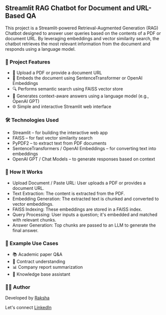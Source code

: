 ## Streamlit RAG Chatbot for Document and URL-Based QA
This project is a Streamlit-powered Retrieval-Augmented Generation (RAG) Chatbot designed to answer user queries based on the contents of a PDF or document URL. By leveraging embeddings and vector similarity search, the chatbot retrieves the most relevant information from the document and responds using a language model.

### 🚀 Project Features
- 🔗 Upload a PDF or provide a document URL
- 🧠 Embeds the document using SentenceTransformer or OpenAI Embeddings
- 🔍 Performs semantic search using FAISS vector store
- 💬 Generates context-aware answers using a language model (e.g., OpenAI GPT)
- 🌐 Simple and interactive Streamlit web interface

### 🛠️ Technologies Used
- Streamlit – for building the interactive web app
- FAISS – for fast vector similarity search
- PyPDF2 – to extract text from PDF documents
- SentenceTransformers / OpenAI Embeddings – for converting text into embeddings
- OpenAI GPT / Chat Models – to generate responses based on context

### 🧪 How It Works
- Upload Document / Paste URL: User uploads a PDF or provides a document URL.
- Text Extraction: The content is extracted from the PDF.
- Embedding Generation: The extracted text is chunked and converted to vector embeddings.
- FAISS Indexing: These embeddings are stored in a FAISS index.
- Query Processing: User inputs a question; it's embedded and matched with relevant chunks.
- Answer Generation: Top chunks are passed to an LLM to generate the final answer.

### 📝 Example Use Cases
- 📚 Academic paper Q&A
- 📄 Contract understanding
- 📊 Company report summarization
- 🧠 Knowledge base assistant

 ### 🧑‍💻 Author
Developed by [Raksha](https://github.com/Rakshaa-17)

Let's connect [LinkedIn](https://www.linkedin.com/in/rakshamalela/)
